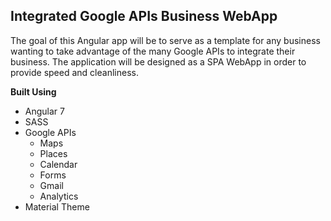 ## Integrated Google APIs Business WebApp

The goal of this Angular app will be to serve as a template for any business wanting to take advantage of the many Google APIs to integrate their business. The application will be designed as a SPA WebApp in order to provide speed and cleanliness. 

**Built Using**
* Angular 7
* SASS
* Google APIs
    * Maps
    * Places
    * Calendar
    * Forms
    * Gmail
    * Analytics
* Material Theme

